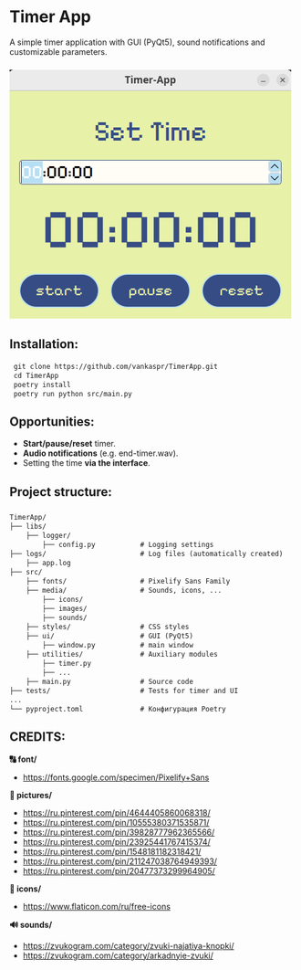 # Timer App

A simple timer application with GUI (PyQt5), sound notifications and customizable parameters.
###

![Скриншот приложения](.github/assets/screenshot_app.png)

## Installation:

```
 git clone https://github.com/vankaspr/TimerApp.git
 cd TimerApp
 poetry install 
 poetry run python src/main.py
```

## Opportunities:
- **Start/pause/reset** timer.
- **Audio notifications** (e.g. end-timer.wav).
- Setting the time **via the interface**.

## Project structure:
###
```
TimerApp/
├── libs/
    ├── logger/
        ├── config.py           # Logging settings
├── logs/                       # Log files (automatically created)
    ├── app.log
├── src/
    ├── fonts/                  # Pixelify Sans Family
    ├── media/                  # Sounds, icons, ...
        ├── icons/
        ├── images/
        ├── sounds/
    ├── styles/                 # CSS styles
    ├── ui/                     # GUI (PyQt5)
        ├── window.py           # main window
    ├── utilities/              # Auxiliary modules
        ├── timer.py            
        ├── ...
    ├── main.py                 # Source code    
├── tests/                      # Tests for timer and UI 
...    
└── pyproject.toml              # Конфигурация Poetry
```


## CREDITS:

**🔠 font/**
- https://fonts.google.com/specimen/Pixelify+Sans

**📸 pictures/**
- https://ru.pinterest.com/pin/4644405860068318/
- https://ru.pinterest.com/pin/10555380371535871/
- https://ru.pinterest.com/pin/39828777962365566/
- https://ru.pinterest.com/pin/23925441767415374/
- https://ru.pinterest.com/pin/1548181182318421/
- https://ru.pinterest.com/pin/211247038764949393/
- https://ru.pinterest.com/pin/20477373299964905/

**🫟 icons/**
- https://www.flaticon.com/ru/free-icons

**🔊 sounds/**
- https://zvukogram.com/category/zvuki-najatiya-knopki/
- https://zvukogram.com/category/arkadnyie-zvuki/
